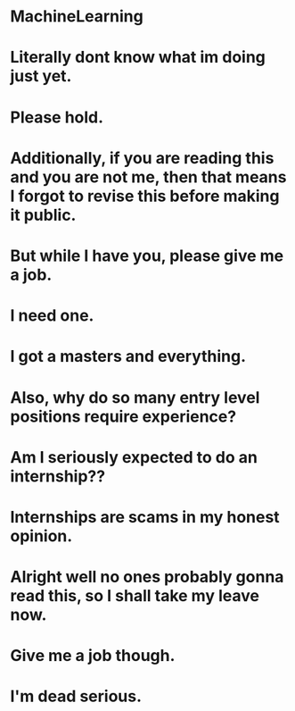 # MachineLearning
# Literally dont know what im doing just yet.
# Please hold.
# Additionally, if you are reading this and you are not me, then that means I forgot to revise this before making it public.
# But while I have you, please give me a job. 
# I need one.
# I got a masters and everything.
# Also, why do so many entry level positions require experience? 
# Am I seriously expected to do an internship??
# Internships are scams in my honest opinion.
# Alright well no ones probably gonna read this, so I shall take my leave now.
# Give me a job though.
# I'm dead serious.

